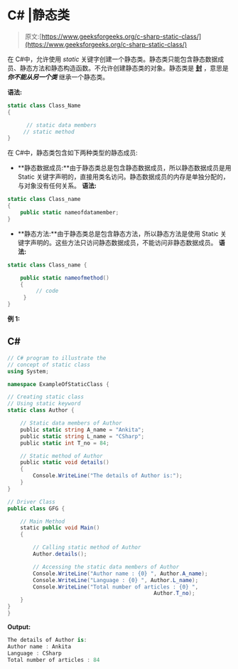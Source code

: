 # C# |静态类

> 原文:[https://www.geeksforgeeks.org/c-sharp-static-class/](https://www.geeksforgeeks.org/c-sharp-static-class/)

在 C#中，允许使用 *static* 关键字创建一个静态类。静态类只能包含静态数据成员、静态方法和静态构造函数。不允许创建静态类的对象。静态类是 [**封**](https://www.geeksforgeeks.org/c-sealed-class/) ，意思是 ***你不能从另一个类*** 继承一个静态类。

**语法:**

```cs
static class Class_Name
{

      // static data members 
     // static method
}
```

在 C#中，静态类包含如下两种类型的静态成员:

*   **静态数据成员:**由于静态类总是包含静态数据成员，所以静态数据成员是用 Static 关键字声明的，直接用类名访问。静态数据成员的内存是单独分配的，与对象没有任何关系。
    **语法:**

```cs
static class Class_name 
{
    public static nameofdatamember;
}
```

*   **静态方法:**由于静态类总是包含静态方法，所以静态方法是使用 Static 关键字声明的。这些方法只访问静态数据成员，不能访问非静态数据成员。
    **语法:**

```cs
static class Class_name {

    public static nameofmethod()
    {
         // code 
     }
}
```

**例 1:**

## C#

```cs
// C# program to illustrate the
// concept of static class
using System;

namespace ExampleOfStaticClass {

// Creating static class
// Using static keyword
static class Author {

    // Static data members of Author
    public static string A_name = "Ankita";
    public static string L_name = "CSharp";
    public static int T_no = 84;

    // Static method of Author
    public static void details()
    {
        Console.WriteLine("The details of Author is:");
    }
}

// Driver Class
public class GFG {

    // Main Method
    static public void Main()
    {

        // Calling static method of Author
        Author.details();

        // Accessing the static data members of Author
        Console.WriteLine("Author name : {0} ", Author.A_name);
        Console.WriteLine("Language : {0} ", Author.L_name);
        Console.WriteLine("Total number of articles : {0} ",
                                              Author.T_no);
    }
}
}
```

**Output:** 

```cs
The details of Author is:
Author name : Ankita 
Language : CSharp 
Total number of articles : 84
```
